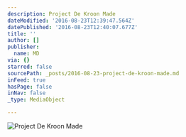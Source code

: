 ```yaml
---
description: Project De Kroon Made
dateModified: '2016-08-23T12:39:47.564Z'
datePublished: '2016-08-23T12:40:07.677Z'
title: ''
author: []
publisher:
  name: MD
via: {}
starred: false
sourcePath: _posts/2016-08-23-project-de-kroon-made.md
inFeed: true
hasPage: false
inNav: false
_type: MediaObject

---
```

![Project De Kroon Made](https://the-grid-user-content.s3-us-west-2.amazonaws.com/b0f6dc05-229f-415d-8685-1e7870a852ae.jpg)